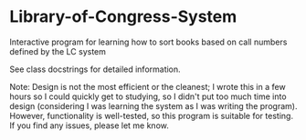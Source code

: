 # Library-of-Congress-System
Interactive program for learning how to sort books based on call numbers defined by the LC system

See class docstrings for detailed information. 


Note:
Design is not the most efficient or the cleanest; I wrote this in a few hours so I could quickly get to studying, so I didn't put too much time into design (considering I was learning the system as I was writing the program). However, functionality is well-tested, so this program is suitable for testing. If you find any issues, please let me know.

